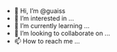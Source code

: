 - 👋 Hi, I’m @guaiss
- 👀 I’m interested in ...
- 🌱 I’m currently learning ...
- 💞️ I’m looking to collaborate on ...
- 📫 How to reach me ...

<!---
guaiss/guaiss is a ✨ special ✨ repository because its `README.md` (this file) appears on your GitHub profile.
You can click the Preview link to take a look at your changes.
--->

